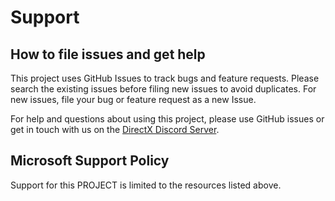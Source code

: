 # Support

## How to file issues and get help  

This project uses GitHub Issues to track bugs and feature requests. Please search the existing 
issues before filing new issues to avoid duplicates.  For new issues, file your bug or 
feature request as a new Issue.

For help and questions about using this project, please use GitHub issues or get in touch with
us on the [DirectX Discord Server](https://discord.com/invite/directx).

## Microsoft Support Policy  

Support for this PROJECT is limited to the resources listed above.
